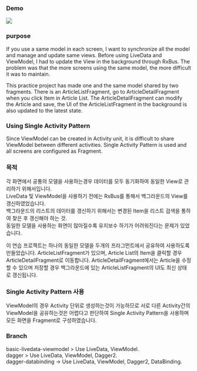 ### Demo
![](http://cfile24.uf.tistory.com/image/23332E3C592E268C34689B)

### purpose

If you use a same model in each screen, I want to synchronize all the model and manage and update same views.
Before using LiveData and ViewModel, I had to update the View in the background through RxBus.
The problem was that the more screens using the same model, the more difficult it was to maintain.

This practice project has made one and the same model shared by two fragments. 
There is an ArticleListFragment, go to ArticleDetailFragment when you click Item in Article List. 
The ArticleDetailFragment can modify the Article and save, 
the UI of the ArticleListFragment in the background is also updated to the latest state.

### Using Single Activity Pattern
Since ViewModel can be created in Activity unit, 
it is difficult to share ViewModel between different activities. 
Single Activity Pattern is used and all screens are configured as Fragment.

### 목적
각 화면에서 공통의 모델을 사용하는경우 데이터를 모두 동기화하여 동일한 View로 관리하기 위해서입니다.  
LiveData 및 ViewModel을 사용하기 전에는 RxBus를 통해서 백그라운드의 View를 갱신하였었습니다.  
백그라운드의 리스트의 데이터를 갱신하기 위해서는 변경된 Item을 리스트 검색을 통하여 찾은 후 갱신해야 하는 것.  
동일한 모델을 사용하는 화면이 많아질수록 유지보수 하기가 어려워진다는 문제가 있었습니다.

이 연습 프로젝트는 하나의 동일한 모델을 두개의 프라그먼트에서 공유하여 사용하도록 만들었습니다.
ArticleListFragment가 있으며, Article List의 Item을 클릭할 경우 ArticleDetailFragment로 이동합니다.
ArticleDetailFragment에서는 Article을 수정할 수 있으며 저장할 경우 백그라운드에 있는 ArticleListFragment의 UI도 최신 상태로 갱신됩니다.

### Single Activity Pattern 사용
ViewModel의 경우 Activity 단위로 생성하는것이 가능하므로 서로 다른 Activity간의 ViewModel을 공유하는것은 어렵다고 판단하여
Single Activity Pattern을 사용하며 모든 화면을 Fragment로 구성하였습니다.

### Branch
basic-livedata-viewmodel > Use LiveData, ViewModel.  
dagger > Use LiveData, ViewModel, Dagger2.  
dagger-databinding -> Use LiveData, ViewModel, Dagger2, DataBinding.
